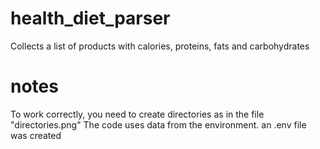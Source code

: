 # health_diet_parser
Сollects a list of products with calories, proteins, fats and carbohydrates

# notes
To work correctly, you need to create directories as in the file "directories.png"
The code uses data from the environment. an .env file was created
